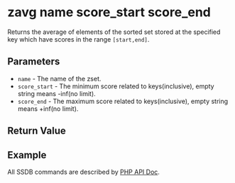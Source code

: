 # zavg name score_start score_end

Returns the average of elements of the sorted set stored at the specified key which have scores in the range `[start,end]`.

## Parameters

* `name` - The name of the zset.
* `score_start` - The minimum score related to keys(inclusive), empty string means -inf(no limit).
* `score_end` - The maximum score related to keys(inclusive), empty string means +inf(no limit).

## Return Value

## Example

All SSDB commands are described by [PHP API Doc](https://ssdb.io/docs/php/).
